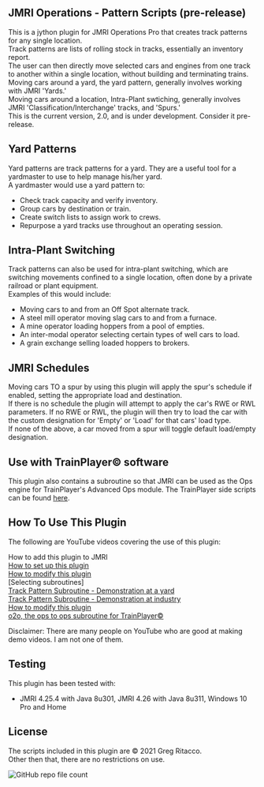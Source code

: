## JMRI Operations - Pattern Scripts (pre-release)
This is a jython plugin for JMRI Operations Pro that creates track patterns for any single location.  
Track patterns are lists of rolling stock in tracks, essentially an inventory report.  
The user can then directly move selected cars and engines from one track to another within a single location, without building and terminating trains.   
Moving cars around a yard, the yard pattern, generally involves working with JMRI 'Yards.'  
Moving cars around a location, Intra-Plant swtiching, generally involves JMRI 'Classification/Interchange' tracks, and 'Spurs.'  
This is the current version, 2.0, and is under development. Consider it pre-release.  

## Yard Patterns
Yard patterns are track patterns for a yard. They are a useful tool for a yardmaster to use to help manage his/her yard.  
A yardmaster would use a yard pattern to:  
* Check track capacity and verify inventory.  
* Group cars by destination or train.  
* Create switch lists to assign work to crews.  
* Repurpose a yard tracks use throughout an operating session.  

## Intra-Plant Switching
Track patterns can also be used for intra-plant switching, which are switching movements confined to a single location, often done by a private railroad or plant equipment.  
Examples of this would include:  
* Moving cars to and from an Off Spot alternate track.  
* A steel mill operator moving slag cars to and from a furnace.  
* A mine operator loading hoppers from a pool of empties.  
* An inter-modal operator selecting certain types of well cars to load.  
* A grain exchange selling loaded hoppers to brokers.  

## JMRI Schedules
Moving cars TO a spur by using this plugin will apply the spur's schedule if enabled, setting the appropriate load and destination.  
If there is no schedule the plugin will attempt to apply the car's RWE or RWL parameters.
If no RWE or RWL, the plugin will then try to load the car with the custom designation for 'Empty' or 'Load' for that cars' load type.  
If none of the above, a car moved from a spur will toggle default load/empty designation.  

## Use with TrainPlayer© software
This plugin also contains a subroutine so that JMRI can be used as the Ops engine for TrainPlayer's Advanced Ops module. The TrainPlayer side scripts can be found [here](https://github.com/GregRitacco/QuickKeys).  

## How To Use This Plugin
The following are YouTube videos covering the use of this plugin:  

How to add this plugin to JMRI  
[How to set up this plugin](https://youtu.be/GjPtXk3oKmc)  
[How to modify this plugin](https://youtu.be/DK6O9AQmqXo)  
[Selecting subroutines]  
[Track Pattern Subroutine - Demonstration at a yard](https://youtu.be/IdXvxyo-E3Y)  
[Track Pattern Subroutine - Demonstration at industry](https://youtu.be/2Tv6sUMDD_Y)  
[How to modify this plugin](https://youtu.be/DK6O9AQmqXo)  
[o2o, the ops to ops subroutine for TrainPlayer©](https://youtu.be/rlUfoSesnQo)  

Disclaimer:
There are many people on YouTube who are good at making demo videos. I am not one of them.  

## Testing
This plugin has been tested with:
* JMRI 4.25.4 with Java 8u301, JMRI 4.26 with Java 8u311, Windows 10 Pro and Home  

## License
The scripts included in this plugin are © 2021 Greg Ritacco.  
Other then that, there are no restrictions on use.


![GitHub repo file count](https://img.shields.io/github/directory-file-count/GregRitacco/JMRI-Operations---Pattern-Scripts?style=flat-square)
